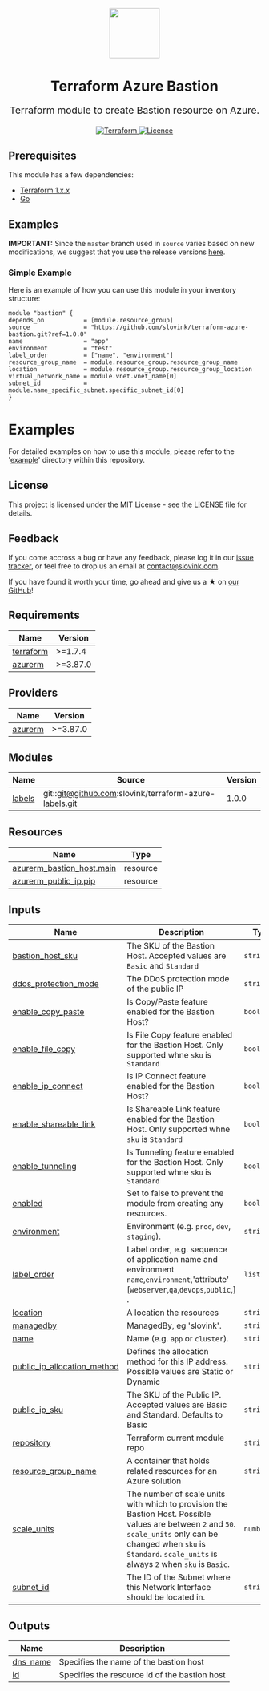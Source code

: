 <p align="center"> <img src="https://user-images.githubusercontent.com/50652676/62349836-882fef80-b51e-11e9-99e3-7b974309c7e3.png" width="100" height="100"></p>


<h1 align="center">
    Terraform Azure Bastion
</h1>

<p align="center" style="font-size: 1.2rem;">
    Terraform module to create Bastion resource on Azure.
     </p>

<p align="center">

<a href="https://www.terraform.io">
  <img src="https://img.shields.io/badge/Terraform-v1.7.4-green" alt="Terraform">
</a>
<a href="https://github.com/slovink/terraform-azure-bastion/blob/dev/LICENSE">
  <img src="https://img.shields.io/badge/License-APACHE-blue.svg" alt="Licence">
</a>


## Prerequisites

This module has a few dependencies:

- [Terraform 1.x.x](https://learn.hashicorp.com/terraform/getting-started/install.html)
- [Go](https://golang.org/doc/install)







## Examples


**IMPORTANT:** Since the `master` branch used in `source` varies based on new modifications, we suggest that you use the release versions [here](https://github.com/slovink/terraform-azure-bastion).


### Simple Example
Here is an example of how you can use this module in your inventory structure:
  ```hcl
module "bastion" {
  depends_on           = [module.resource_group]
  source               = "https://github.com/slovink/terraform-azure-bastion.git?ref=1.0.0"
  name                 = "app"
  environment          = "test"
  label_order          = ["name", "environment"]
  resource_group_name  = module.resource_group.resource_group_name
  location             = module.resource_group.resource_group_location
  virtual_network_name = module.vnet.vnet_name[0]
  subnet_id            = module.name_specific_subnet.specific_subnet_id[0]
}
  ```

# Examples
For detailed examples on how to use this module, please refer to the '[example](https://github.com/slovink/terraform-azure-bastion/blob/dev/_example)' directory within this repository.


## License
This project is licensed under the MIT License - see the [LICENSE](https://github.com/slovink/terraform-azure-bastion/blob/dev/LICENSE) file for details.


## Feedback
If you come accross a bug or have any feedback, please log it in our [issue tracker](https://github.com/slovink/terraform-azure-bastion), or feel free to drop us an email at [contact@slovink.com](contact@slovink.com).

If you have found it worth your time, go ahead and give us a ★ on [our GitHub](https://github.com/slovink/terraform-azure-bastion)!

<!-- BEGIN_TF_DOCS -->
## Requirements

| Name | Version |
|------|---------|
| <a name="requirement_terraform"></a> [terraform](#requirement\_terraform) | >=1.7.4 |
| <a name="requirement_azurerm"></a> [azurerm](#requirement\_azurerm) | >=3.87.0 |

## Providers

| Name | Version |
|------|---------|
| <a name="provider_azurerm"></a> [azurerm](#provider\_azurerm) | >=3.87.0 |

## Modules

| Name | Source | Version |
|------|--------|---------|
| <a name="module_labels"></a> [labels](#module\_labels) | git::git@github.com:slovink/terraform-azure-labels.git | 1.0.0 |

## Resources

| Name | Type |
|------|------|
| [azurerm_bastion_host.main](https://registry.terraform.io/providers/hashicorp/azurerm/latest/docs/resources/bastion_host) | resource |
| [azurerm_public_ip.pip](https://registry.terraform.io/providers/hashicorp/azurerm/latest/docs/resources/public_ip) | resource |

## Inputs

| Name | Description | Type | Default | Required |
|------|-------------|------|---------|:--------:|
| <a name="input_bastion_host_sku"></a> [bastion\_host\_sku](#input\_bastion\_host\_sku) | The SKU of the Bastion Host. Accepted values are `Basic` and `Standard` | `string` | `"Basic"` | no |
| <a name="input_ddos_protection_mode"></a> [ddos\_protection\_mode](#input\_ddos\_protection\_mode) | The DDoS protection mode of the public IP | `string` | `"VirtualNetworkInherited"` | no |
| <a name="input_enable_copy_paste"></a> [enable\_copy\_paste](#input\_enable\_copy\_paste) | Is Copy/Paste feature enabled for the Bastion Host? | `bool` | `true` | no |
| <a name="input_enable_file_copy"></a> [enable\_file\_copy](#input\_enable\_file\_copy) | Is File Copy feature enabled for the Bastion Host. Only supported whne `sku` is `Standard` | `bool` | `false` | no |
| <a name="input_enable_ip_connect"></a> [enable\_ip\_connect](#input\_enable\_ip\_connect) | Is IP Connect feature enabled for the Bastion Host? | `bool` | `false` | no |
| <a name="input_enable_shareable_link"></a> [enable\_shareable\_link](#input\_enable\_shareable\_link) | Is Shareable Link feature enabled for the Bastion Host. Only supported whne `sku` is `Standard` | `bool` | `false` | no |
| <a name="input_enable_tunneling"></a> [enable\_tunneling](#input\_enable\_tunneling) | Is Tunneling feature enabled for the Bastion Host. Only supported whne `sku` is `Standard` | `bool` | `false` | no |
| <a name="input_enabled"></a> [enabled](#input\_enabled) | Set to false to prevent the module from creating any resources. | `bool` | `true` | no |
| <a name="input_environment"></a> [environment](#input\_environment) | Environment (e.g. `prod`, `dev`, `staging`). | `string` | `""` | no |
| <a name="input_label_order"></a> [label\_order](#input\_label\_order) | Label order, e.g. sequence of application name and environment `name`,`environment`,'attribute' [`webserver`,`qa`,`devops`,`public`,] . | `list(any)` | `[]` | no |
| <a name="input_location"></a> [location](#input\_location) | A location the resources | `string` | `""` | no |
| <a name="input_managedby"></a> [managedby](#input\_managedby) | ManagedBy, eg 'slovink'. | `string` | `"contact@slovink.com"` | no |
| <a name="input_name"></a> [name](#input\_name) | Name  (e.g. `app` or `cluster`). | `string` | `""` | no |
| <a name="input_public_ip_allocation_method"></a> [public\_ip\_allocation\_method](#input\_public\_ip\_allocation\_method) | Defines the allocation method for this IP address. Possible values are Static or Dynamic | `string` | `"Static"` | no |
| <a name="input_public_ip_sku"></a> [public\_ip\_sku](#input\_public\_ip\_sku) | The SKU of the Public IP. Accepted values are Basic and Standard. Defaults to Basic | `string` | `"Standard"` | no |
| <a name="input_repository"></a> [repository](#input\_repository) | Terraform current module repo | `string` | `""` | no |
| <a name="input_resource_group_name"></a> [resource\_group\_name](#input\_resource\_group\_name) | A container that holds related resources for an Azure solution | `string` | `""` | no |
| <a name="input_scale_units"></a> [scale\_units](#input\_scale\_units) | The number of scale units with which to provision the Bastion Host. Possible values are between `2` and `50`. `scale_units` only can be changed when `sku` is `Standard`. `scale_units` is always `2` when `sku` is `Basic`. | `number` | `2` | no |
| <a name="input_subnet_id"></a> [subnet\_id](#input\_subnet\_id) | The ID of the Subnet where this Network Interface should be located in. | `string` | `""` | no |

## Outputs

| Name | Description |
|------|-------------|
| <a name="output_dns_name"></a> [dns\_name](#output\_dns\_name) | Specifies the name of the bastion host |
| <a name="output_id"></a> [id](#output\_id) | Specifies the resource id of the bastion host |
<!-- END_TF_DOCS -->